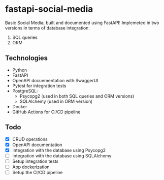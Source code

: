# fastapi-social-media
Basic Social Media, built and documented using FastAPI!
Implemeted in two versions in terms of database integration:
1. SQL queries
2. ORM

## Technologies
* Python
* FastAPI
* OpenAPI docuementation with SwaggerUI
* Pytest for integration tests
* PostgreSQL:
  * Psycopg2 (used in both SQL queries and ORM versions)
  * SQLAlchemy (used in ORM version)
* Docker
* GitHub Actions for CI/CD pipeline

## Todo
* [x] CRUD operations
* [x] OpenAPI documentation
* [x] Integration with the database using Psycopg2
* [ ] Integration with the database using SQLAlchemy
* [ ] Setup integration tests
* [ ] App dockerization
* [ ] Setup the CI/CD pipeline
